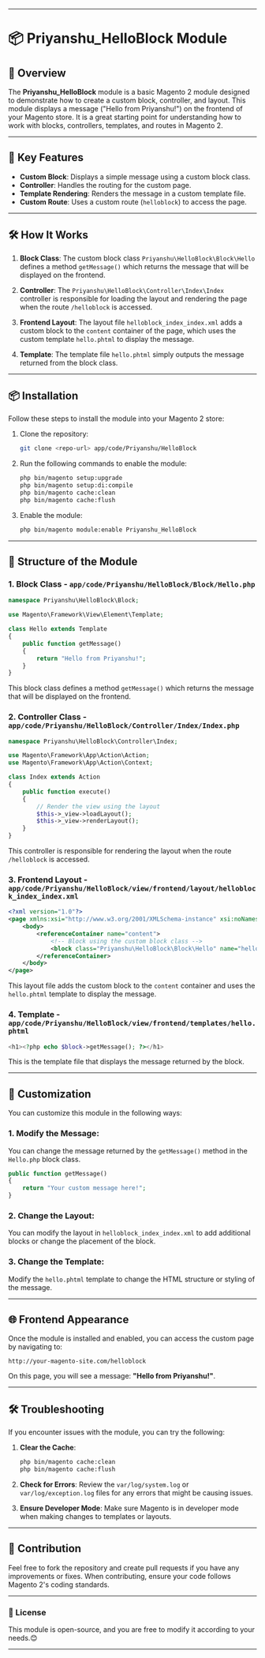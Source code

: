 
---

# 📦 Priyanshu_HelloBlock Module

## 📘 Overview

The **Priyanshu_HelloBlock** module is a basic Magento 2 module designed to demonstrate how to create a custom block, controller, and layout. This module displays a message ("Hello from Priyanshu!") on the frontend of your Magento store. It is a great starting point for understanding how to work with blocks, controllers, templates, and routes in Magento 2.

---

## 🔑 Key Features

- **Custom Block**: Displays a simple message using a custom block class.
- **Controller**: Handles the routing for the custom page.
- **Template Rendering**: Renders the message in a custom template file.
- **Custom Route**: Uses a custom route (`helloblock`) to access the page.

---

## 🛠️ How It Works

1. **Block Class**: The custom block class `Priyanshu\HelloBlock\Block\Hello` defines a method `getMessage()` which returns the message that will be displayed on the frontend.

2. **Controller**: The `Priyanshu\HelloBlock\Controller\Index\Index` controller is responsible for loading the layout and rendering the page when the route `/helloblock` is accessed.

3. **Frontend Layout**: The layout file `helloblock_index_index.xml` adds a custom block to the `content` container of the page, which uses the custom template `hello.phtml` to display the message.

4. **Template**: The template file `hello.phtml` simply outputs the message returned from the block class.

---

## 📦 Installation

Follow these steps to install the module into your Magento 2 store:

1. Clone the repository:

   ```bash
   git clone <repo-url> app/code/Priyanshu/HelloBlock
   ```

2. Run the following commands to enable the module:

   ```bash
   php bin/magento setup:upgrade
   php bin/magento setup:di:compile
   php bin/magento cache:clean
   php bin/magento cache:flush
   ```

3. Enable the module:

   ```bash
   php bin/magento module:enable Priyanshu_HelloBlock
   ```

---

## 🧰 Structure of the Module

### 1. **Block Class** - `app/code/Priyanshu/HelloBlock/Block/Hello.php`

```php
namespace Priyanshu\HelloBlock\Block;

use Magento\Framework\View\Element\Template;

class Hello extends Template
{
    public function getMessage()
    {
        return "Hello from Priyanshu!";
    }
}
```

This block class defines a method `getMessage()` which returns the message that will be displayed on the frontend.

### 2. **Controller Class** - `app/code/Priyanshu/HelloBlock/Controller/Index/Index.php`

```php
namespace Priyanshu\HelloBlock\Controller\Index;

use Magento\Framework\App\Action\Action;
use Magento\Framework\App\Action\Context;

class Index extends Action
{
    public function execute()
    {
        // Render the view using the layout
        $this->_view->loadLayout();
        $this->_view->renderLayout();
    }
}
```

This controller is responsible for rendering the layout when the route `/helloblock` is accessed.

### 3. **Frontend Layout** - `app/code/Priyanshu/HelloBlock/view/frontend/layout/helloblock_index_index.xml`

```xml
<?xml version="1.0"?>
<page xmlns:xsi="http://www.w3.org/2001/XMLSchema-instance" xsi:noNamespaceSchemaLocation="urn:magento:framework:View/Layout/etc/page_configuration.xsd">
    <body>
        <referenceContainer name="content">
            <!-- Block using the custom block class -->
            <block class="Priyanshu\HelloBlock\Block\Hello" name="helloblock.message" template="Priyanshu_HelloBlock::hello.phtml"/>
        </referenceContainer>
    </body>
</page>
```

This layout file adds the custom block to the `content` container and uses the `hello.phtml` template to display the message.

### 4. **Template** - `app/code/Priyanshu/HelloBlock/view/frontend/templates/hello.phtml`

```php
<h1><?php echo $block->getMessage(); ?></h1>
```

This is the template file that displays the message returned by the block.

---

## 🔧 Customization

You can customize this module in the following ways:

### 1. **Modify the Message**: 

You can change the message returned by the `getMessage()` method in the `Hello.php` block class.

```php
public function getMessage()
{
    return "Your custom message here!";
}
```

### 2. **Change the Layout**:

You can modify the layout in `helloblock_index_index.xml` to add additional blocks or change the placement of the block.

### 3. **Change the Template**:

Modify the `hello.phtml` template to change the HTML structure or styling of the message.

---

## 🌐 Frontend Appearance

Once the module is installed and enabled, you can access the custom page by navigating to:

```
http://your-magento-site.com/helloblock
```

On this page, you will see a message: **"Hello from Priyanshu!"**.

---

## 🛠️ Troubleshooting

If you encounter issues with the module, you can try the following:

1. **Clear the Cache**:

   ```bash
   php bin/magento cache:clean
   php bin/magento cache:flush
   ```

2. **Check for Errors**: Review the `var/log/system.log` or `var/log/exception.log` files for any errors that might be causing issues.

3. **Ensure Developer Mode**: Make sure Magento is in developer mode when making changes to templates or layouts.

---

## 🌱 Contribution

Feel free to fork the repository and create pull requests if you have any improvements or fixes. When contributing, ensure your code follows Magento 2's coding standards.

---

### 🔗 License

This module is open-source, and you are free to modify it according to your needs.😊

---
